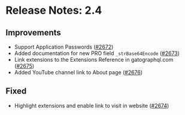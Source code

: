 # Release Notes: 2.4

## Improvements

- Support Application Passwords ([#2672](https://github.com/GatoGraphQL/GatoGraphQL/pull/2672))
- Added documentation for new PRO field `_strBase64Encode` ([#2673](https://github.com/GatoGraphQL/GatoGraphQL/pull/2673))
- Link extensions to the Extensions Reference in gatographql.com ([#2675](https://github.com/GatoGraphQL/GatoGraphQL/pull/2675))
- Added YouTube channel link to About page ([#2676](https://github.com/GatoGraphQL/GatoGraphQL/pull/2676))

## Fixed

- Highlight extensions and enable link to visit in website ([#2674](https://github.com/GatoGraphQL/GatoGraphQL/pull/2674))
